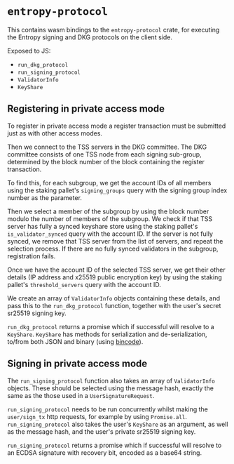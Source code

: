 # `entropy-protocol`

This contains wasm bindings to the `entropy-protocol` crate, for executing
the Entropy signing and DKG protocols on the client side.

Exposed to JS:

- `run_dkg_protocol`
- `run_signing_protocol`
- `ValidatorInfo`
- `KeyShare`

## Registering in private access mode

To register in private access mode a register transaction must be
submitted just as with other access modes.

Then we connect to the TSS servers in the DKG committee. The DKG committee
consists of one TSS node from each signing sub-group, determined by the
block number of the block containing the register transaction.

To find this, for each subgroup, we get the account IDs of all members
using the staking pallet's `signing_groups` query with the signing group
index number as the parameter.

Then we select a member of the subgroup by using the block number
modulo the number of members of the subgroup. We check if that TSS
server has fully a synced keyshare store using the staking pallet's
`is_validator_synced` query with the account ID.  If the server is not
fully synced, we remove that TSS server from the list of servers, and
repeat the selection process. If there are no fully synced validators
in the subgroup, registration fails.

Once we have the account ID of the selected TSS server, we get their
other details (IP address and x25519 public encryption key) by using
the staking pallet's `threshold_servers` query with the account ID.

We create an array of `ValidatorInfo` objects containing these details,
and pass this to the `run_dkg_protocol` function, together with the
user's secret sr25519 signing key.

`run_dkg_protocol` returns a promise which if successful will resolve to a
`KeyShare`. `KeyShare` has methods for serialization and de-serialization,
to/from both JSON and binary (using [bincode](https://docs.rs/bincode)).

## Signing in private access mode

The `run_signing_protocol` function also takes an array of `ValidatorInfo`
objects.  These should be selected using the message hash, exactly the
same as the those used in a `UserSignatureRequest`.

`run_signing_protocol` needs to be run concurrently whilst
making the `user/sign_tx` http requests, for example by using
`Promise.all`. `run_signing_protocol` also takes the user's `KeyShare`
as an argument, as well as the message hash, and the user's private
sr25519 signing key.

`run_signing_protocol` returns a promise which if successful will resolve
to an ECDSA signature with recovery bit, encoded as a base64 string.
